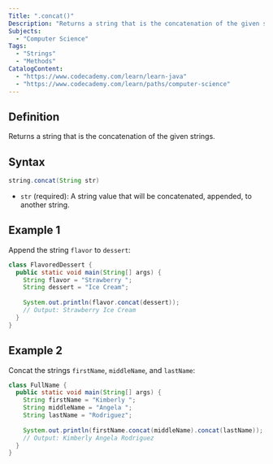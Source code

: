 ```yaml
---
Title: ".concat()"
Description: "Returns a string that is the concatenation of the given strings."
Subjects:
  - "Computer Science"
Tags:
  - "Strings"
  - "Methods"
CatalogContent:
  - "https://www.codecademy.com/learn/learn-java"
  - "https://www.codecademy.com/learn/paths/computer-science"
---
```


## Definition

Returns a string that is the concatenation of the given strings.

## Syntax

```java
string.concat(String str)
```

- `str` (required): A string value that will be concatenated, appended, to another string.

## Example 1

Append the string `flavor` to `dessert`:

```java
class FlavoredDessert {
  public static void main(String[] args) {
    String flavor = "Strawberry ";
    String dessert = "Ice Cream";
    
    System.out.println(flavor.concat(dessert));
    // Output: Strawberry Ice Cream
  }
}
```

## Example 2

Concat the strings `firstName`, `middleName`, and `lastName`:

```java
class FullName {
  public static void main(String[] args) {
    String firstName = "Kimberly ";
    String middleName = "Angela ";
    String lastName = "Rodriguez";
    
    System.out.println(firstName.concat(middleName).concat(lastName));
    // Output: Kimberly Angela Rodriguez
  }
}
```
